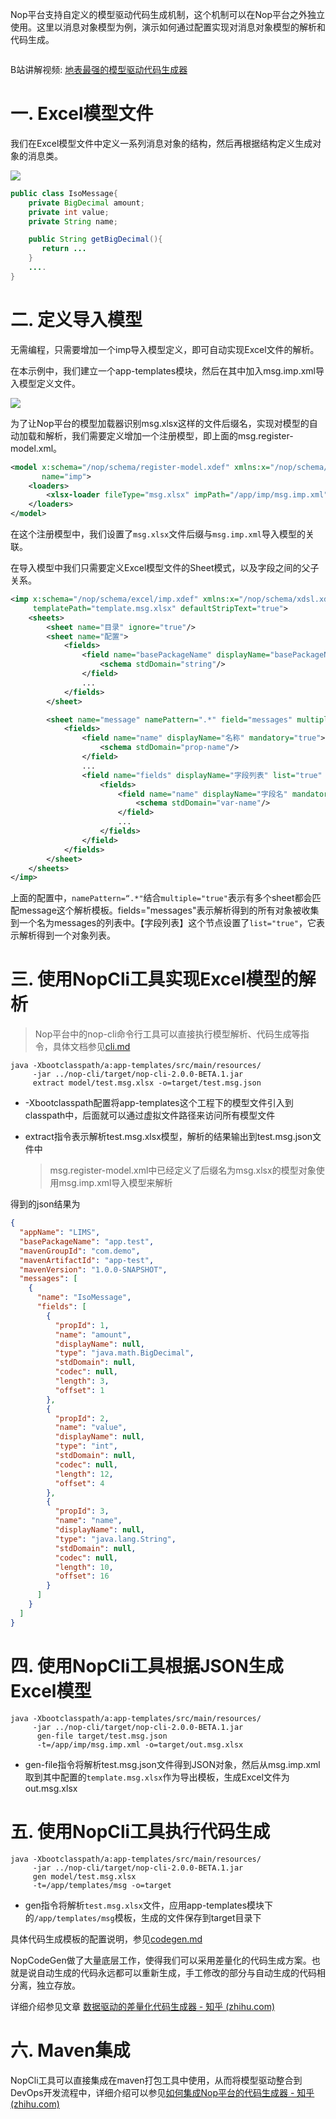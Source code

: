 Nop平台支持自定义的模型驱动代码生成机制，这个机制可以在Nop平台之外独立使用。这里以消息对象模型为例，演示如何通过配置实现对消息对象模型的解析和代码生成。

<img title="" src="codegen.png" alt="" data-align="inline">

B站讲解视频:  [地表最强的模型驱动代码生成器](https://www.bilibili.com/video/BV14t421t7jr/)

# 一. Excel模型文件

我们在Excel模型文件中定义一系列消息对象的结构，然后再根据结构定义生成对象的消息类。

![](msg-model-excel.png)

```java
public class IsoMessage{
    private BigDecimal amount;
    private int value;
    private String name;

    public String getBigDecimal(){
       return ...  
    }
    ....
}
```

# 二. 定义导入模型

无需编程，只需要增加一个imp导入模型定义，即可自动实现Excel文件的解析。

在本示例中，我们建立一个app-templates模块，然后在其中加入msg.imp.xml导入模型定义文件。

![](codegen-templates.png)

为了让Nop平台的模型加载器识别msg.xlsx这样的文件后缀名，实现对模型的自动加载和解析，我们需要定义增加一个注册模型，即上面的msg.register-model.xml。

```xml
<model x:schema="/nop/schema/register-model.xdef" xmlns:x="/nop/schema/xdsl.xdef"
       name="imp">
    <loaders>
        <xlsx-loader fileType="msg.xlsx" impPath="/app/imp/msg.imp.xml"/>
    </loaders>
</model>
```

在这个注册模型中，我们设置了`msg.xlsx`文件后缀与`msg.imp.xml`导入模型的关联。

在导入模型中我们只需要定义Excel模型文件的Sheet模式，以及字段之间的父子关系。

```xml
<imp x:schema="/nop/schema/excel/imp.xdef" xmlns:x="/nop/schema/xdsl.xdef" xmlns:c="c" xmlns:xpt="xpt"
     templatePath="template.msg.xlsx" defaultStripText="true">
    <sheets>
        <sheet name="目录" ignore="true"/>
        <sheet name="配置">
            <fields>
                <field name="basePackageName" displayName="basePackageName" mandatory="true">
                    <schema stdDomain="string"/>
                </field>
                ...
            </fields>
        </sheet>

        <sheet name="message" namePattern=".*" field="messages" multiple="true" keyProp="name" sheetNameProp="name">
            <fields>
                <field name="name" displayName="名称" mandatory="true">
                    <schema stdDomain="prop-name"/>
                </field>
                ...
                <field name="fields" displayName="字段列表" list="true" keyProp="name">
                    <fields>
                        <field name="name" displayName="字段名" mandatory="true">
                            <schema stdDomain="var-name"/>
                        </field>
                        ...
                    </fields>
                </field>
            </fields>
        </sheet>
    </sheets>
</imp>
```

上面的配置中，`namePattern=“.*"`结合`multiple="true"`表示有多个sheet都会匹配message这个解析模板。fields="messages"表示解析得到的所有对象被收集到一个名为messages的列表中。【字段列表】这个节点设置了`list="true"`，它表示解析得到一个对象列表。

# 三. 使用NopCli工具实现Excel模型的解析

> Nop平台中的nop-cli命令行工具可以直接执行模型解析、代码生成等指令，具体文档参见[cli.md](https://gitee.com/canonical-entropy/nop-entropy/blob/master/docs/dev-guide/cli.md)

```
java -Xbootclasspath/a:app-templates/src/main/resources/ 
     -jar ../nop-cli/target/nop-cli-2.0.0-BETA.1.jar  
     extract model/test.msg.xlsx -o=target/test.msg.json
```

* -Xbootclasspath配置将app-templates这个工程下的模型文件引入到classpath中，后面就可以通过虚拟文件路径来访问所有模型文件

* extract指令表示解析test.msg.xlsx模型，解析的结果输出到test.msg.json文件中
  
  > msg.register-model.xml中已经定义了后缀名为msg.xlsx的模型对象使用msg.imp.xml导入模型来解析

得到的json结果为

```json
{
  "appName": "LIMS",
  "basePackageName": "app.test",
  "mavenGroupId": "com.demo",
  "mavenArtifactId": "app-test",
  "mavenVersion": "1.0.0-SNAPSHOT",
  "messages": [
    {
      "name": "IsoMessage",
      "fields": [
        {
          "propId": 1,
          "name": "amount",
          "displayName": null,
          "type": "java.math.BigDecimal",
          "stdDomain": null,
          "codec": null,
          "length": 3,
          "offset": 1
        },
        {
          "propId": 2,
          "name": "value",
          "displayName": null,
          "type": "int",
          "stdDomain": null,
          "codec": null,
          "length": 12,
          "offset": 4
        },
        {
          "propId": 3,
          "name": "name",
          "displayName": null,
          "type": "java.lang.String",
          "stdDomain": null,
          "codec": null,
          "length": 10,
          "offset": 16
        }
      ]
    }
  ]
}
```

# 四. 使用NopCli工具根据JSON生成Excel模型

```
java -Xbootclasspath/a:app-templates/src/main/resources/ 
     -jar ../nop-cli/target/nop-cli-2.0.0-BETA.1.jar 
      gen-file target/test.msg.json 
      -t=/app/imp/msg.imp.xml -o=target/out.msg.xlsx
```

* gen-file指令将解析test.msg.json文件得到JSON对象，然后从msg.imp.xml取到其中配置的`template.msg.xlsx`作为导出模板，生成Excel文件为out.msg.xlsx

# 五. 使用NopCli工具执行代码生成

```
java -Xbootclasspath/a:app-templates/src/main/resources/ 
     -jar ../nop-cli/target/nop-cli-2.0.0-BETA.1.jar  
     gen model/test.msg.xlsx 
     -t=/app/templates/msg -o=target
```

* gen指令将解析`test.msg.xlsx`文件，应用app-templates模块下的`/app/templates/msg`模板，生成的文件保存到target目录下

具体代码生成模板的配置说明，参见[codegen.md](https://gitee.com/canonical-entropy/nop-entropy/blob/master/docs/dev-guide/codegen.md)

NopCodeGen做了大量底层工作，使得我们可以采用差量化的代码生成方案。也就是说自动生成的代码永远都可以重新生成，手工修改的部分与自动生成的代码相分离，独立存放。

详细介绍参见文章 [数据驱动的差量化代码生成器 - 知乎 (zhihu.com)](https://zhuanlan.zhihu.com/p/540022264)

# 六. Maven集成

NopCli工具可以直接集成在maven打包工具中使用，从而将模型驱动整合到DevOps开发流程中，详细介绍可以参见[如何集成Nop平台的代码生成器 - 知乎 (zhihu.com)](https://zhuanlan.zhihu.com/p/613448320)
